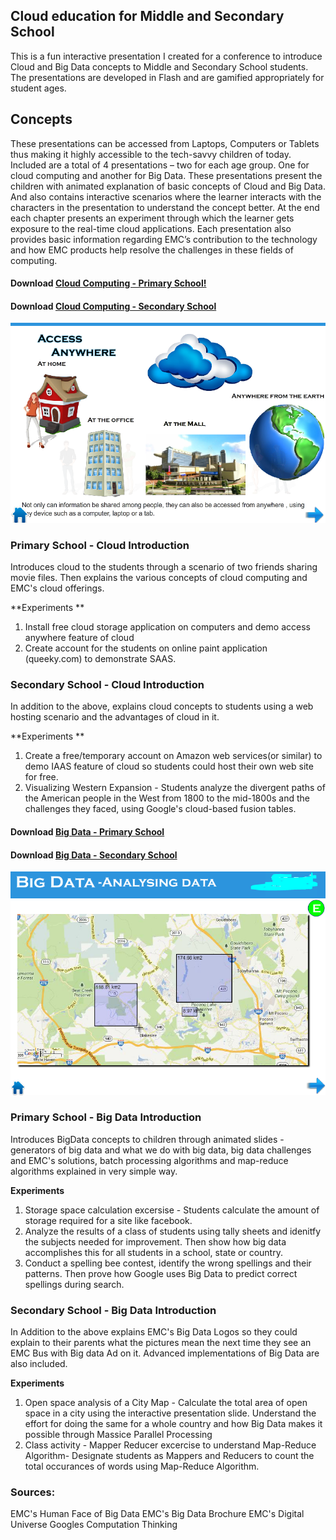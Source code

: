 ## Cloud education for Middle and Secondary School
This is a fun interactive presentation I created for a conference to introduce Cloud and Big Data concepts to Middle and Secondary School students. The presentations are developed in Flash and are gamified appropriately for student ages.

## Concepts
These presentations can be accessed from Laptops, Computers or Tablets thus making it highly accessible to the tech-savvy children of today. Included are a total of 4 presentations – two for each age group. One for cloud computing and another for Big Data. These presentations present the children with animated explanation of basic concepts of Cloud and Big Data. And also contains interactive scenarios where the learner interacts with the characters in the presentation to understand the concept better. At the end each chapter presents an experiment through which the learner gets exposure to the real-time cloud applications. Each presentation also provides basic information regarding EMC’s contribution to the technology and how EMC products help resolve the challenges in these fields of computing. 

#### Download [Cloud Computing - Primary School!](https://github.com/mmumshad/Cloud-Education/blob/master/Cloud%20-%20Primary%20School.swf) 
#### Download [Cloud Computing - Secondary School](https://github.com/mmumshad/Cloud-Education/blob/master/Cloud%20-%20Secondary%20School_new.swf) 

![Cloud Computing](https://github.com/mmumshad/Cloud-Education/blob/master/Cloud%20Computing.png)

### Primary School - Cloud Introduction 
Introduces cloud to the students through a scenario of two friends sharing movie files. Then explains the various concepts of cloud computing and EMC's cloud offerings. 

**Experiments **

1. Install free cloud storage application on computers and demo access anywhere feature of cloud 
2. Create account for the students on online paint application (queeky.com) to demonstrate SAAS. 

### Secondary School - Cloud Introduction 
In addition to the above, explains cloud concepts to students using a web hosting scenario and the advantages of cloud in it. 

**Experiments **

1. Create a free/temporary account on Amazon web services(or similar) to demo IAAS feature of cloud so students could host their own web site for free. 
2. Visualizing Western Expansion - Students analyze the divergent paths of the American people in the West from 1800 to the mid-1800s and the challenges they faced, using Google's cloud-based fusion tables. 


#### Download [Big Data - Primary School](https://github.com/mmumshad/Cloud-Education/blob/master/Primary%20School%20-%20BigData%20Introduction.swf) 
#### Download [Big Data - Secondary School](https://github.com/mmumshad/Cloud-Education/blob/master/Secondary%20School%20-%20BigData%20Introduction.swf) 

![Big Data](https://github.com/mmumshad/Cloud-Education/blob/master/BigData.png)

### Primary School - Big Data Introduction 
Introduces BigData concepts to children through animated slides - generators of big data and what we do with big data, big data challenges and EMC's solutions, batch processing algorithms and map-reduce algorithms explained in very simple way. 

**Experiments**

1. Storage space calculation excersise - Students calculate the amount of storage required for a site like facebook. 
2. Analyze the results of a class of students using tally sheets and idenitfy the subjects needed for improvement. Then show how big data accomplishes this for all students in a school, state or country. 
3. Conduct a spelling bee contest, identify the wrong spellings and their patterns. Then prove how Google uses Big Data to predict correct spellings during search. 

### Secondary School - Big Data Introduction 
In Addition to the above explains EMC's Big Data Logos so they could explain to their parents what the pictures mean the next time they see an EMC Bus with Big data Ad on it.  Advanced implementations of Big Data are also included.

**Experiments**

1. Open space analysis of a City Map - Calculate the total area of open space in a city using the interactive presentation slide. Understand the effort for doing the same for a whole country and how Big Data makes it possible through Massice Parallel Processing 
2. Class activity - Mapper Reducer excercise to understand Map-Reduce Algorithm- Designate students as Mappers and Reducers to count the total occurances of words using Map-Reduce Algorithm. 

### Sources: 
EMC's Human Face of Big Data 
EMC's Big Data Brochure 
EMC's Digital Universe 
Googles Computation Thinking
